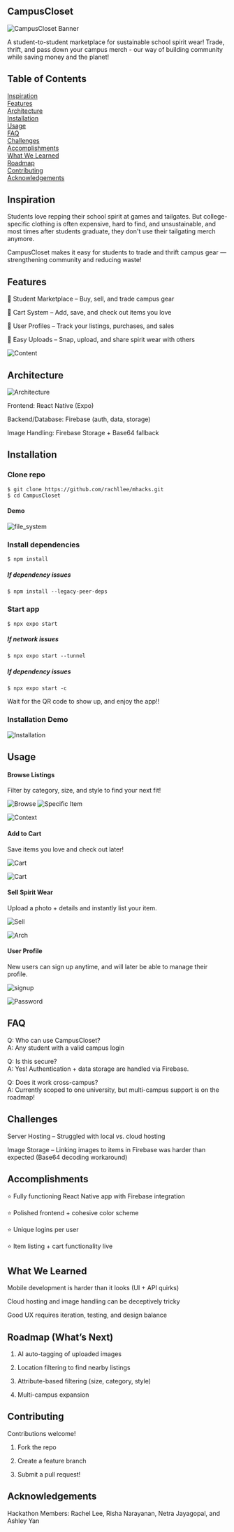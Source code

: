 ## **CampusCloset**

![CampusCloset Banner](logo.png)

A student-to-student marketplace for sustainable school spirit wear!
Trade, thrift, and pass down your campus merch - our way of building community while saving money and the planet!

## **Table of Contents**

[Inspiration](#inspiration)  
[Features](#features)  
[Architecture](#architecture)  
[Installation](#installation)  
[Usage](#usage)  
[FAQ](#faq)  
[Challenges](#challenges)  
[Accomplishments](#accomplishments)  
[What We Learned](#what-we-learned)  
[Roadmap](#roadmap)  
[Contributing](#contributing)  
[Acknowledgements](#acknowledgements)

## **Inspiration**

Students love repping their school spirit at games and tailgates. But college-specific clothing is often expensive, hard to find, and unsustainable, and most times after students graduate, they don't use their tailgating merch anymore.

CampusCloset makes it easy for students to trade and thrift campus gear — strengthening community and reducing waste!

## **Features**

👕 Student Marketplace – Buy, sell, and trade campus gear

🛒 Cart System – Add, save, and check out items you love

🧑 User Profiles – Track your listings, purchases, and sales

📸 Easy Uploads – Snap, upload, and share spirit wear with others

![Content](C2.png)

## **Architecture**

![Architecture](C1.png)

Frontend: React Native (Expo)

Backend/Database: Firebase (auth, data, storage)

Image Handling: Firebase Storage + Base64 fallback

## **Installation**

### Clone repo

```console
$ git clone https://github.com/rachllee/mhacks.git
$ cd CampusCloset
```

#### Demo

![file_system](file.gif)

### Install dependencies

```console
$ npm install
```

##### If dependency issues

```console
$ npm install --legacy-peer-deps
```

### Start app

```console
$ npx expo start
```

##### If network issues

```console
$ npx expo start --tunnel
```

##### If dependency issues

```console
$ npx expo start -c
```

Wait for the QR code to show up, and enjoy the app!!

### Installation Demo

![Installation](install.gif)

## **Usage**

#### Browse Listings

Filter by category, size, and style to find your next fit!

![Browse](home_scroll.jpg)
![Specific Item](add_cart.jpg)

![Context](C3-3.png)

#### Add to Cart

Save items you love and check out later!

![Cart](cart_screen.jpg)

![Cart](C3-4.png)

#### Sell Spirit Wear

Upload a photo + details and instantly list your item.

![Sell](sell.jpg)

![Arch](C3-2.png)

#### User Profile

New users can sign up anytime, and will later be able to manage their profile.

![signup](signup.jpg)

![Password](C3-1.png)

## **FAQ**

Q: Who can use CampusCloset?  
A: Any student with a valid campus login

Q: Is this secure?  
A: Yes! Authentication + data storage are handled via Firebase.

Q: Does it work cross-campus?  
A: Currently scoped to one university, but multi-campus support is on the roadmap!

## **Challenges**

Server Hosting – Struggled with local vs. cloud hosting

Image Storage – Linking images to items in Firebase was harder than expected (Base64 decoding workaround)

## **Accomplishments**

⭐ Fully functioning React Native app with Firebase integration

⭐ Polished frontend + cohesive color scheme

⭐ Unique logins per user

⭐ Item listing + cart functionality live

## **What We Learned**

Mobile development is harder than it looks (UI + API quirks)

Cloud hosting and image handling can be deceptively tricky

Good UX requires iteration, testing, and design balance

## **Roadmap (What’s Next)**

1. AI auto-tagging of uploaded images

2. Location filtering to find nearby listings

3. Attribute-based filtering (size, category, style)

4. Multi-campus expansion

## **Contributing**

Contributions welcome!

1. Fork the repo

2. Create a feature branch

3. Submit a pull request!

## **Acknowledgements**

Hackathon Members: Rachel Lee, Risha Narayanan, Netra Jayagopal, and Ashley Yan
